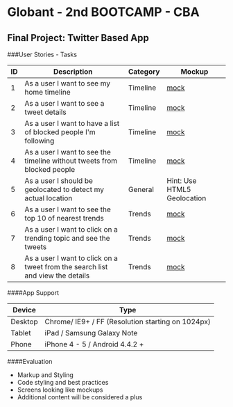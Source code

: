 # Globant - 2nd BOOTCAMP - CBA

## Final Project: Twitter Based App

###User Stories - Tasks

ID | Description | Category | Mockup
---|------------ | ---------|-----
1|As a user I want to see my home timeline|Timeline| [mock](http://www.screencast.com/t/WY2UxrQ7Z)
2|As a user I want to see a tweet details|Timeline| [mock](http://www.screencast.com/t/2rqTDvIwL)
3|As a user I want to have a list of blocked people I'm following|Timeline| [mock](http://www.screencast.com/t/Gy1jRxw0)
4|As a user I want to see the timeline without tweets from blocked people|Timeline|[mock](http://www.screencast.com/t/WY2UxrQ7Z)
5|As a user I should be geolocated to detect my actual location|General| Hint: Use HTML5 Geolocation
6|As a user I want to see the top 10 of nearest trends|Trends| [mock](http://www.screencast.com/t/mbDub2DH)
7|As a user I want to click on a trending topic and see the tweets|Trends| [mock](http://www.screencast.com/t/94XhRJW8)
8|As a user I want to click on a tweet from the search list and view the details|Trends| [mock](http://www.screencast.com/t/0hdpPNMrnVE)


####App Support

Device | Type
-------|------
Desktop| Chrome/ IE9+ / FF (Resolution starting on 1024px)
Tablet | iPad / Samsung Galaxy Note
Phone  | iPhone 4 - 5 / Android 4.4.2 +


####Evaluation

* Markup and Styling
* Code styling and best practices
* Screens looking like mockups
* Additional content will be considered a plus
